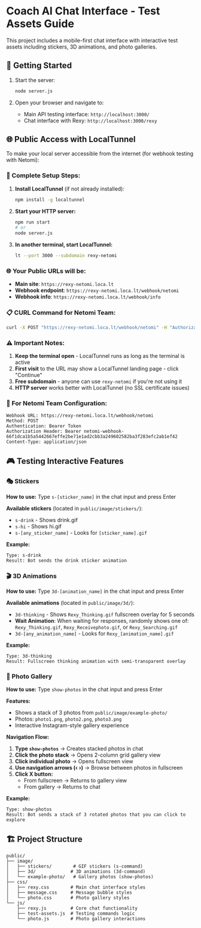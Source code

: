 # Coach AI Chat Interface - Test Assets Guide

This project includes a mobile-first chat interface with interactive test assets including stickers, 3D animations, and photo galleries.

## 🚀 Getting Started

1. Start the server:
   ```bash
   node server.js
   ```

2. Open your browser and navigate to:
   - Main API testing interface: `http://localhost:3000/`
   - Chat interface with Rexy: `http://localhost:3000/rexy`

## 🌐 Public Access with LocalTunnel

To make your local server accessible from the internet (for webhook testing with Netomi):

### 🚀 Complete Setup Steps:

1. **Install LocalTunnel** (if not already installed):
   ```bash
   npm install -g localtunnel
   ```

2. **Start your HTTP server:**
   ```bash
   npm run start
   # or
   node server.js
   ```

3. **In another terminal, start LocalTunnel:**
   ```bash
   lt --port 3000 --subdomain rexy-netomi
   ```

### 🌐 Your Public URLs will be:

- **Main site**: `https://rexy-netomi.loca.lt`
- **Webhook endpoint**: `https://rexy-netomi.loca.lt/webhook/netomi`
- **Webhook info**: `https://rexy-netomi.loca.lt/webhook/info`

### 📋 CURL Command for Netomi Team:

```bash
curl -X POST "https://rexy-netomi.loca.lt/webhook/netomi" -H "Authorization: Bearer netomi-webhook-66f1dca1b5a5442667effe2be71e1ad2cbb3a249602582ba3f283efc2ab1ef42" -H "Content-Type: application/json" -d "{\"test\": \"webhook\"}"
```

### ⚠️ Important Notes:

1. **Keep the terminal open** - LocalTunnel runs as long as the terminal is active
2. **First visit** to the URL may show a LocalTunnel landing page - click "Continue"
3. **Free subdomain** - anyone can use `rexy-netomi` if you're not using it
4. **HTTP server** works better with LocalTunnel (no SSL certificate issues)

### 🎯 For Netomi Team Configuration:

```
Webhook URL: https://rexy-netomi.loca.lt/webhook/netomi
Method: POST
Authentication: Bearer Token
Authorization Header: Bearer netomi-webhook-66f1dca1b5a5442667effe2be71e1ad2cbb3a249602582ba3f283efc2ab1ef42
Content-Type: application/json
```

## 🎮 Testing Interactive Features

### 🎭 Stickers

**How to use:** Type `s-[sticker_name]` in the chat input and press Enter

**Available stickers** (located in `public/image/stickers/`):
- `s-drink` - Shows drink.gif
- `s-hi` - Shows hi.gif  
- `s-[any_sticker_name]` - Looks for `[sticker_name].gif`

**Example:**
```
Type: s-drink
Result: Bot sends the drink sticker animation
```

### 🎬 3D Animations

**How to use:** Type `3d-[animation_name]` in the chat input and press Enter

**Available animations** (located in `public/image/3d/`):
- `3d-thinking` - Shows `Rexy_Thinking.gif` fullscreen overlay for 5 seconds
- **Wait Animation**: When waiting for responses, randomly shows one of: `Rexy_Thinking.gif`, `Rexy_Receivephoto.gif`, or `Rexy_Searching.gif`
- `3d-[any_animation_name]` - Looks for `Rexy_[animation_name].gif`

**Example:**
```
Type: 3d-thinking
Result: Fullscreen thinking animation with semi-transparent overlay
```

### 📸 Photo Gallery

**How to use:** Type `show-photos` in the chat input and press Enter

**Features:**
- Shows a stack of 3 photos from `public/image/example-photo/`
- Photos: `photo1.png`, `photo2.png`, `photo3.png`
- Interactive Instagram-style gallery experience

**Navigation Flow:**
1. **Type `show-photos`** → Creates stacked photos in chat
2. **Click the photo stack** → Opens 2-column grid gallery view
3. **Click individual photo** → Opens fullscreen view
4. **Use navigation arrows (‹ ›)** → Browse between photos in fullscreen
5. **Click X button:**
   - From fullscreen → Returns to gallery view
   - From gallery → Returns to chat

**Example:**
```
Type: show-photos
Result: Bot sends a stack of 3 rotated photos that you can click to explore
```


## 🏗️ Project Structure

```
public/
├── image/
│   ├── stickers/        # GIF stickers (s-command)
│   ├── 3d/             # 3D animations (3d-command)
│   └── example-photo/   # Gallery photos (show-photos)
├── css/
│   ├── rexy.css        # Main chat interface styles
│   ├── message.css     # Message bubble styles
│   └── photo.css       # Photo gallery styles
└── js/
    ├── rexy.js         # Core chat functionality
    ├── test-assets.js  # Testing commands logic
    └── photo.js        # Photo gallery interactions
```
